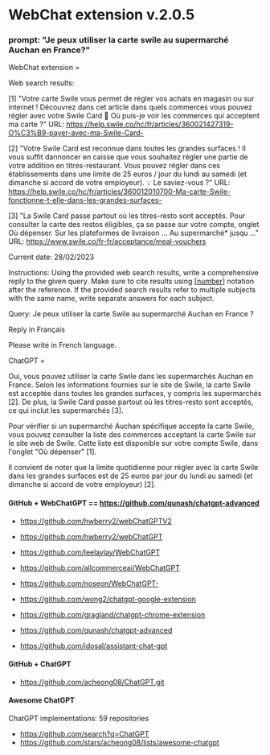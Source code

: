 WebChat extension v.2.0.5
=========================

### prompt: "Je peux utiliser la carte swile au supermarché Auchan en France?"

WebChat extension = 

Web search results:

[1] "Votre carte Swile vous permet de régler vos achats en magasin ou sur internet ! Découvrez dans cet article dans quels commerces vous pouvez régler avec votre Swile Card 🙌 Où puis-je voir les commerces qui acceptent ma carte ?"
URL: https://help.swile.co/hc/fr/articles/360021427319-O%C3%B9-payer-avec-ma-Swile-Card-

[2] "Votre Swile Card est reconnue dans toutes les grandes surfaces ! Il vous suffit dannoncer en caisse que vous souhaitez régler une partie de votre addition en titres-restaurant. Vous pouvez régler dans ces établissements dans une limite de 25 euros / jour du lundi au samedi (et dimanche si accord de votre employeur). 💡 Le saviez-vous ?"
URL: https://help.swile.co/hc/fr/articles/360012010700-Ma-carte-Swile-fonctionne-t-elle-dans-les-grandes-surfaces-

[3] "La Swile Card passe partout où les titres-resto sont acceptés. Pour consulter la carte des restos éligibles, ça se passe sur votre compte, onglet Où dépenser. Sur les plateformes de livraison ... Au supermarché* jusqu ..."
URL: https://www.swile.co/fr-fr/acceptance/meal-vouchers


Current date: 28/02/2023

Instructions: Using the provided web search results, write a comprehensive reply to the given query. Make sure to cite results using [[number](URL)] notation after the reference. If the provided search results refer to multiple subjects with the same name, write separate answers for each subject.

Query: Je peux utiliser la carte Swile au supermarché Auchan en France ?

Reply in Français

Please write in French language.

ChatGPT =

Oui, vous pouvez utiliser la carte Swile dans les supermarchés Auchan en France. Selon les informations fournies sur le site de Swile, la carte Swile est acceptée dans toutes les grandes surfaces, y compris les supermarchés [2]. De plus, la Swile Card passe partout où les titres-resto sont acceptés, ce qui inclut les supermarchés [3].

Pour vérifier si un supermarché Auchan spécifique accepte la carte Swile, vous pouvez consulter la liste des commerces acceptant la carte Swile sur le site web de Swile. Cette liste est disponible sur votre compte Swile, dans l'onglet "Où dépenser" [1].

Il convient de noter que la limite quotidienne pour régler avec la carte Swile dans les grandes surfaces est de 25 euros par jour du lundi au samedi (et dimanche si accord de votre employeur) [2].


#### GitHub + WebChatGPT == https://github.com/qunash/chatgpt-advanced

- https://github.com/hwberry2/webChatGPTV2
- https://github.com/hwberry2/webChatGPT
- https://github.com/leelaylay/WebChatGPT
- https://github.com/allcommerceai/WebChatGPT
- https://github.com/noseon/WebChatGPT-


- https://github.com/wong2/chatgpt-google-extension
- https://github.com/gragland/chatgpt-chrome-extension
- https://github.com/qunash/chatgpt-advanced
- https://github.com/idosal/assistant-chat-gpt

#### GitHub + ChatGPT

- https://github.com/acheong08/ChatGPT.git

#### Awesome ChatGPT

ChatGPT implementations: 59 repositories

- https://github.com/search?q=ChatGPT
- https://github.com/stars/acheong08/lists/awesome-chatgpt
